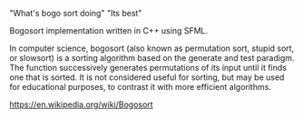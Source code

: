 "What's bogo sort doing"
"Its best"

Bogosort implementation written in C++ using SFML. 

In computer science, bogosort (also known as permutation sort, stupid sort, or slowsort) is a sorting algorithm based on the generate and test paradigm. The function successively generates permutations of its input until it finds one that is sorted. It is not considered useful for sorting, but may be used for educational purposes, to contrast it with more efficient algorithms. 

https://en.wikipedia.org/wiki/Bogosort
